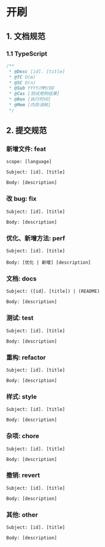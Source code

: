 # 开刷

## 1. 文档规范

### 1.1 TypeScript

```typescript
/**
 * @Desc [id]. [title]
 * @TC O(m)
 * @SC O(n)
 * @Sub YYYY/MM/DD
 * @Cas [测试用例结果]
 * @Run [执行时间]
 * @Mem [内存消耗]
 */
```

## 2. 提交规范

### 新增文件: feat

```
scope: [language]

Subject: [id]. [title]

Body: [description]
```

### 改 bug: fix

```
Subject: [id]. [title]

Body: [description]
```

### 优化、新增方法: perf

```
Subject: [id]. [title]

Body: [优化 | 新增] [description]
```

### 文档: docs

```
Subject: ([id]. [title]) | (README)

Body: [description]
```

### 测试: test

```
Subject: [id]. [title]

Body: [description]
```

### 重构: refactor

```
Subject: [id]. [title]

Body: [description]
```

### 样式: style

```
Subject: [id]. [title]

Body: [description]
```

### 杂项: chore

```
Subject: [id]. [title]

Body: [description]
```

### 撤销: revert

```
Subject: [id]. [title]

Body: [description]
```

### 其他: other

```
Subject: [id]. [title]

Body: [description]
```
